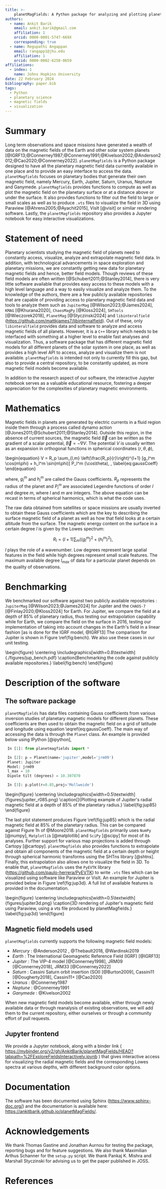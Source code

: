 ```yaml
---
title: >-
    planetMagFields: A Python package for analyzing and plotting planetary magnetic field data
authors:
  - name: Ankit Barik
    email: ankit.barik@gmail.com
    affiliation: 1
    orcid: 0000-0001-5747-669X
    corresponding: true
  - name: Regupathi Angappan
    email: rangapp1@jhu.edu
    affiliation: 1
    orcid: 0000-0002-6258-0659
affiliations:
  - index: 1
    name: Johns Hopkins University
date: 22 February 2024
bibliography: paper.bib
tags:
  - Python
  - planetary science
  - magnetic fields
  - visualization
---
```


# Summary
Long term observations and space missions have generated a wealth of data on the magnetic fields of the Earth and other solar system planets [@IGRF13;@Connerney1987;@Connerney1991;@Kivelson2002;@Anderson2012;@Cao2020;@Connerney2022]. `planetMagfields` is a Python package designed to have all the planetary magnetic field data currently available in one place and to provide an easy interface to access the data. `planetMagfields` focuses on planetary bodies that generate their own magnetic field, namely Mercury, Earth, Jupiter, Saturn, Uranus, Neptune and Ganymede. `planetMagfields` provides functions to compute as well as plot the magnetic field on the planetary surface or at a distance above or under the surface. It also provides functions to filter out the field to large or small scales as well as to produce `.vts` files to visualize the field in 3D using Paraview [@Ahrens2005;@Ayachit2015], VisIt [@visit] or similar rendering software. Lastly, the `planetMagfields` repository also provides a Jupyter notebook for easy interactive visualizations.

# Statement of need
Planetary scientists studying the magnetic field of planets need to constantly access, visualize, analyze and extrapolate magnetic field data.  In addition, with technological advancements in space exploration and planetary missions, we are constantly getting new data for planetary magnetic fields and hence, better field models. Though reviews of these field models are often written [@Schubert2011;@Stanley2014], there is very little software available that provides easy access to these models with a high level language and a way to easily visualize and analyze them. To the knowledge of the authors, there are a few publicly available repositories that are capable of providing access to planetary magnetic field data and tools to analyze them such as `JupiterMag` [@Wilson2023;@James2024], `KMAG` [@Khurana2020], `ChaosMagPy` [@Kloss2024], `SHTools` [@Wieczorek2018], `PlanetMag` [@Styczinski2024] and `libinteralfield` (<https://github.com/mattkjames7/libinternalfield>). Out of these, only `libinteralfield` provides data and software to analyze and access magnetic fields of all planets. However, it is a `C++` library which needs to be interfaced with something at a higher level to enable fast analyses and visualization.  Thus, a software package that has different magnetic field models for all different planets of the solar system in one place, as well as provides a high level API to access, analyze and visualize them is not available. `planetMagfields` is intended not only to currently fill this gap, but also to provide a central repository, to be constantly updated, as more magnetic field models become available.

In addition to the research aspect of our software, the interactive Jupyter notebook serves as a valuable educational resource, fostering a deeper appreciation for the complexities of planetary magnetic environments.

# Mathematics

Magnetic fields in planets are generated by electric currents in a fluid region inside them through a process called dynamo action [@Jones2011;@Schubert2011;@Stanley2014]. Outside this region, in the absence of current sources, the magnetic field $\vec{B}$ can be written as the gradient of a scalar potential, $\vec{B} = -\nabla V$. The potential $V$ is usually written as an expansion in orthogonal functions in spherical coordinates $(r,\theta,\phi)$,

\begin{equation}
  V = R_p \sum_{l,m} \left(\frac{R_p}{r}\right)^{l+1} [g_l^m \cos(m\phi) + h_l^m \sin(m\phi)] P_l^m (\cos\theta)\, ,
  \label{eq:gaussCoeff}
\end{equation}

where, $g_l^m$ and $h_l^m$ are called the Gauss coefficients. $R_p$ represents the radius of the planet and $P_l^m$ are associated Legendre functions of order $l$ and degree $m$, where $l$ and $m$ are integers. The above equation can be recast in terms of spherical harmonics, which is what the code uses.

The raw data obtained from satellites or space missions are usually inverted to obtain these Gauss coefficients which are the key to describing the surface magnetic field of a planet as well as how that field looks at a certain altitude from the surface. The magnetic energy content on the surface in a certain degree $l$ is given by the Lowes spectrum:

$$R_{l} = (l + 1) \sum_{m}\left( \left(g_l^m\right)^2 + \left(h_l^m\right)^2\right),$$

$l$ plays the role of a wavenumber. Low degrees represent large spatial features in the field while high degrees represent small scale features. The maximum available degree $l_{max}$ of data for a particular planet depends on the quality of observations.
<!--
For example, for Earth $l_{max} = 13$ because beyond that the magnetic field of magnetized rocks on the crust obscures any signal coming from the self generated field. Similarly, Jupiter's field was known only well constrained till $l_{max} = 4$ [@Connerney1998] before the Juno mission provided excellent observations of finer scale structure to extend the well constrained $l_{max}$ to 18 [@Connerney2022]. -->

# Benchmarking

We benchmarked our software against two publicly available repositories : `JupiterMag` [@Wilson2023;@James2024] for Jupiter and the `CHAOS-7` [@Finlay2020;@Kloss2024] for Earth. For Jupiter, we compare the field at a depth of 85\% of planetary radius, thus testing our extrapolation capability while for Earth, we compare the field on the surface in 2016, testing our implementation of taking into account changes in the Earth's field in a linear fashion [as is done for the IGRF model, @IGRF13]  The comparison for Jupiter is shown in Figure \ref{fig:bench}. We also use these cases in our unit testing.

\begin{figure}
\centering
\includegraphics[width=0.8\textwidth]{./figures/jup_bench.pdf}
\caption{Benchmarking the code against publicly available repositories.}
\label{fig:bench}
\end{figure}

# Description of the software

## The software package

`planetMagfields` has data files containing Gauss coefficients from various inversion studies of planetary magnetic models for different planets. These coefficients are then used to obtain the magnetic field on a grid of latitude and longitude using equation \eqref{eq:gaussCoeff}. The main way of accessing the data is through the ``Planet`` class. An example is provided below using IPython [@ipython],

  ```python
   In [1]: from planetmagfields import *

   In [2]: p = Planet(name='jupiter',model='jrm09')
   Planet: Jupiter
   Model: jrm09
   l_max = 10
   Dipole tilt (degrees) = 10.307870

   In [3]: p.plot(r=0.85,proj='Mollweide')
  ```
\begin{figure}
  \centering
  \includegraphics[width=0.5\textwidth]{figures/jupiter_r085.png}
  \caption[]{Plotting example of Jupiter's radial magnetic field at a depth of 85\% of the planetary radius.}
  \label{fig:jup85}
\end{figure}

The last plot statement produces Figure \ref{fig:jup85} which is the radial magnetic field at 85\% of the planetary radius. This can be compared against Figure 1h of @Moore2018. ``planetMagfields`` primarily uses ``NumPy`` [@numpy], ``Matplotlib`` [@matplotlib] and ``SciPy`` [@scipy] for most of its analyses. Further support for various map projections is added through Cartopy [@cartopy]. ``planetMagfields`` also provides functions to extrapolate and obtain all components of the magnetic field at a certain depth or height through spherical harmonic transforms using the SHTns library [@shtns]. Finally, this extrapolation also allows one to visualize the field in 3D. To enable that, ``planetMagfields`` uses the ``PyEVTK`` library (<https://github.com/paulo-herrera/PyEVTK>) to write ``.vts`` files which can be visualized using software like Paraview or VisIt. An example for Jupiter is provided below in Figure \ref{fig:jup3d}. A full list of available features is provided in the documentation.

\begin{figure}
\centering
\includegraphics[width=0.5\textwidth]{figures/jupiter3d.png}
\caption{3D rendering of Jupiter's magnetic field using Paraview, using a vts file produced by planetMagfields.}
\label{fig:jup3d}
\end{figure}

## Magnetic field models used

`planetMagfields` currently supports the following magnetic field models:

 - *Mercury*  : @Anderson2012 , @Thebault2018, @Wardinski2019
 - *Earth*    : The International Geomagnetic Reference Field (IGRF) [@IGRF13]
 - *Jupiter*  : The VIP-4 model [@Connerney1998], JRM09 [@Connerney2018], JRM33 [@Connerney2022]
 - *Saturn*   : Cassini Saturn orbit insertion (SOI) [@Burton2009], Cassini11 [@Dougherty2018], Cassini11+ [@Cao2020]
 - *Uranus*   : @Connerney1987
 - *Neptune*  : @Connerney1991
 - *Ganymede* : @Kivelson2002

When new magnetic field models become available, either through newly available data or through reanalysis of existing observations, we will add them to the current repository, either ourselves or through a community effort of pull requests.

## Jupyter frontend

We provide a Jupyter notebook, along with a binder link ( <https://mybinder.org/v2/gh/AnkitBarik/planetMagFields/HEAD?labpath=%2FExploreFieldsInteractively.ipynb> ) that gives interactive access for visualizing the radial magnetic fields and the corresponding Lowes spectra at various depths, with different background color options.



# Documentation

The software has been documented using Sphinx (<https://www.sphinx-doc.org/>) and the documentation is available here: <https://ankitbarik.github.io/planetMagFields/>.

# Acknowledgements

We thank Thomas Gastine and Jonathan Aurnou for testing the package, reporting bugs and for feature suggestions. We also thank Maximilian Arthus Schanner for the `setup.py` script. We thank Pankaj K. Mishra and Marshall Styczinski for advising us to get the paper published in JOSS.

# References


